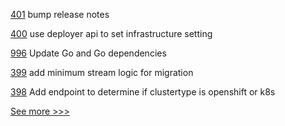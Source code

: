 
[401](https://github.com/hyperledger-labs/fabric-operations-console/pull/401) bump release notes

[400](https://github.com/hyperledger-labs/fabric-operations-console/pull/400) use deployer api to set infrastructure setting

[996](https://github.com/hyperledger/fabric-samples/pull/996) Update Go and Go dependencies

[399](https://github.com/hyperledger-labs/fabric-operations-console/pull/399) add minimum stream logic for migration

[398](https://github.com/hyperledger-labs/fabric-operations-console/pull/398) Add endpoint to determine if clustertype is openshift or k8s


[See more >>>](https://start-here.hyperledger.org/pull-requests)
